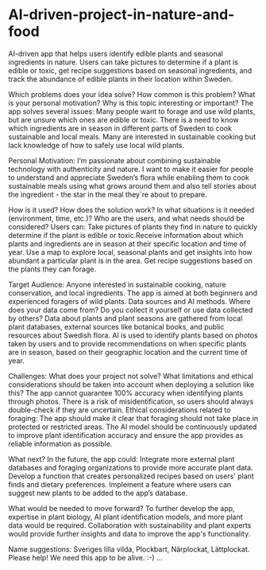 # AI-driven-project-in-nature-and-food
AI-driven app that helps users identify edible plants and seasonal ingredients in nature. Users can take pictures to determine if a plant is edible or toxic, get recipe suggestions based on seasonal ingredients, and track the abundance of edible plants in their location within Sweden.

Which problems does your idea solve? How common is this problem? What is your personal motivation? Why is this topic interesting or important? The app solves several issues: Many people want to forage and use wild plants, but are unsure which ones are edible or toxic. There is a need to know which ingredients are in season in different parts of Sweden to cook sustainable and local meals. Many are interested in sustainable cooking but lack knowledge of how to safely use local wild plants.

Personal Motivation: I’m passionate about combining sustainable technology with authenticity and nature. I want to make it easier for people to understand and appreciate Sweden’s flora while enabling them to cook sustainable meals using what grows around them and also tell stories about the ingredient - the star in the meal they´re about to prepare. 

How is it used?
How does the solution work? In what situations is it needed (environment, time, etc.)? Who are the users, and what needs should be considered? Users can: Take pictures of plants they find in nature to quickly determine if the plant is edible or toxic.Receive information about which plants and ingredients are in season at their specific location and time of year. Use a map to explore local, seasonal plants and get insights into how abundant a particular plant is in the area. Get recipe suggestions based on the plants they can forage.

Target Audience: Anyone interested in sustainable cooking, nature conservation, and local ingredients. The app is aimed at both beginners and experienced foragers of wild plants.
Data sources and AI methods. Where does your data come from? Do you collect it yourself or use data collected by others? Data about plants and plant seasons are gathered from local plant databases, external sources like botanical books, and public resources about Swedish flora. AI is used to identify plants based on photos taken by users and to provide recommendations on when specific plants are in season, based on their geographic location and the current time of year.

Challenges: What does your project not solve? What limitations and ethical considerations should be taken into account when deploying a solution like this? The app cannot guarantee 100% accuracy when identifying plants through photos. There is a risk of misidentification, so users should always double-check if they are uncertain. Ethical considerations related to foraging: The app should make it clear that foraging should not take place in protected or restricted areas. The AI model should be continuously updated to improve plant identification accuracy and ensure the app provides as reliable information as possible.

What next? In the future, the app could: Integrate more external plant databases and foraging organizations to provide more accurate plant data. Develop a function that creates personalized recipes based on users' plant finds and dietary preferences. Implement a feature where users can suggest new plants to be added to the app’s database.

What would be needed to move forward? To further develop the app, expertise in plant biology, AI plant identification models, and more plant data would be required. Collaboration with sustainability and plant experts would provide further insights and data to improve the app's functionality. 

Name suggestions: Sveriges lilla vilda, Plockbart, Närplockat, Lättplockat. Please help! We need this app to be alive. :-) 
...

